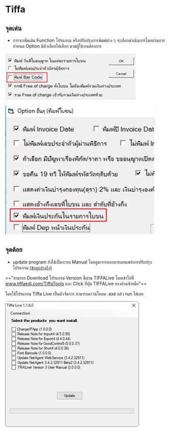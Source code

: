 # Tiffa

## จุดเด่น

* การจะเพิ่มเติม Function โปรแกรม หรือปรับปรุงการพิมพ์ต่าง ๆ จะเลือกดำเนินการโดยผ่านการกำหนด Option มีตัวเลือกให้เลือก ตามผู้ใช้งานต้องการ

![enter image description here](https://github.com/ecs-support/knowledge-center/raw/master/img/27-11-2019%2010-00-48.jpg)

![enter image description here](https://github.com/ecs-support/knowledge-center/raw/master/img/27-11-2019%2010-01-30.jpg)

## จุดด้อย

* update program ยังใช้เป็นระบบ Manual โดยดูมาจากเอกสารเผยแพร่การปรับปรุงโปรแกรม [\(ข้อมูลอ้างอิง\)](http://www.tiffaedi.com/News/Detail/1587)

=="สามารถ Download โปรแกรม Version นี้ผ่าน TIFFALive โดยเข้าไปที่ www.tiffaedi.com/TiffaTools และ Click ที่ปุ่ม TIFFALive ทางด้านซ้ายมือ"==

โดยใช้โปรแกรม Tiffa Live เป็นตัวจัดการ สามารถดาวน์โหลด .exe แล้ว run ได้เลย

![enter image description here](https://github.com/ecs-support/knowledge-center/raw/master/img/27-11-2019%2009-33-31.jpg)

